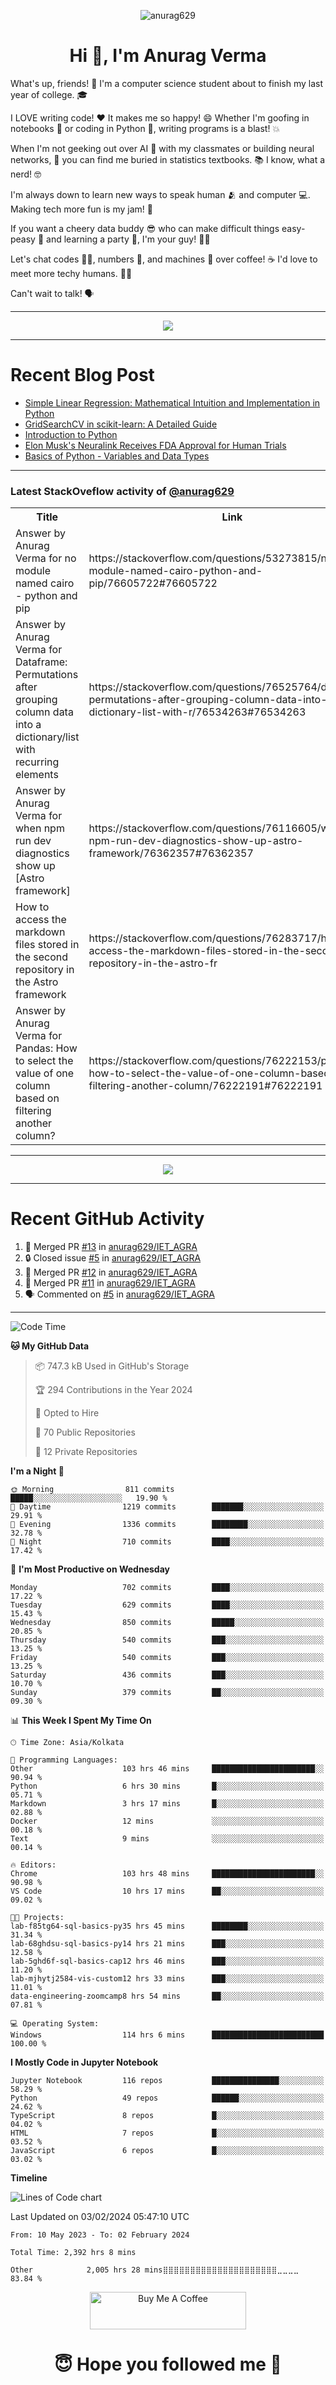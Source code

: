 

<p align="center"> <img src="https://komarev.com/ghpvc/?username=anurag629&label=Profile%20views&color=0e75b6&style=flat" alt="anurag629" /> </p>

<h1 align="center">Hi 👋, I'm Anurag Verma</h1>

What's up, friends! 👋 I'm a computer science student about to finish my last year of college. 🎓

I LOVE writing code! ❤️ It makes me so happy! 😄 Whether I'm goofing in notebooks 📓 or coding in Python 🐍, writing programs is a blast! 💥

When I'm not geeking out over AI 🤖 with my classmates or building neural networks, 🧠 you can find me buried in statistics textbooks. 📚 I know, what a nerd! 🤓

I'm always down to learn new ways to speak human 🫂 and computer 💻. Making tech more fun is my jam! 🍇

If you want a cheery data buddy 😎 who can make difficult things easy-peasy 🥝 and learning a party 🎉, I'm your guy! 🙋‍♂️

Let's chat codes 👨‍💻, numbers 🧮, and machines 🤖 over coffee! ☕ I'd love to meet more techy humans. 💁‍♂️

Can't wait to talk! 🗣️

---

<p align="center">
  <img src="https://spotify-github-profile.vercel.app/api/view.svg?uid=mwvywke3fo2gajpenodnmobfh&cover_image=true&theme=default&show_offline=false&background_color=121212&interchange=false&bar_color=53b14f&bar_color_cover=true">
</p>

---

# Recent Blog Post

<!-- BLOG-POST-LIST:START -->
- [Simple Linear Regression: Mathematical Intuition and Implementation in Python](https://codercops.tech/blog/machine-learning-algorithms/simple-linear-regression-mathematical-intuation)
- [GridSearchCV in scikit-learn: A Detailed Guide](https://codercops.tech/blog/gridsearchcv-in-scikit-learn-a-detailed-guide)
- [Introduction to Python](https://codercops.tech/blog/python-tutorial/introduction-to-python)
- [Elon Musk&#39;s Neuralink Receives FDA Approval for Human Trials](https://codercops.tech/blog/elon-musks-neuralink-receives-fda-approval-for-human-trials)
- [Basics of Python - Variables and Data Types](https://codercops.tech/blog/python-basics-of-python-variables-and-data-types)
<!-- BLOG-POST-LIST:END -->

---

### Latest StackOveflow activity of [@anurag629](https://github.com/anurag629)
<table>
  <tr><th>Title</th><th>Link</th></tr>
  <!-- STACKOVERFLOW:START --><tr><td>Answer by Anurag Verma for no module named cairo - python and pip</td><td>https://stackoverflow.com/questions/53273815/no-module-named-cairo-python-and-pip/76605722#76605722</td></tr><tr><td>Answer by Anurag Verma for Dataframe: Permutations after grouping column data into a dictionary/list with recurring elements</td><td>https://stackoverflow.com/questions/76525764/dataframe-permutations-after-grouping-column-data-into-a-dictionary-list-with-r/76534263#76534263</td></tr><tr><td>Answer by Anurag Verma for when npm run dev diagnostics show up [Astro framework]</td><td>https://stackoverflow.com/questions/76116605/when-npm-run-dev-diagnostics-show-up-astro-framework/76362357#76362357</td></tr><tr><td>How to access the markdown files stored in the second repository in the Astro framework</td><td>https://stackoverflow.com/questions/76283717/how-to-access-the-markdown-files-stored-in-the-second-repository-in-the-astro-fr</td></tr><tr><td>Answer by Anurag Verma for Pandas: How to select the value of one column based on filtering another column?</td><td>https://stackoverflow.com/questions/76222153/pandas-how-to-select-the-value-of-one-column-based-on-filtering-another-column/76222191#76222191</td></tr><!-- STACKOVERFLOW:END -->
</table>

---

<p align="center">
  <img alig src="https://github-profile-trophy.vercel.app/?username=anurag629&theme=onedark&column=-1" />
</p>

---

# Recent GitHub Activity
<!--START_SECTION:activity-->
1. 🎉 Merged PR [#13](https://github.com/anurag629/IET_AGRA/pull/13) in [anurag629/IET_AGRA](https://github.com/anurag629/IET_AGRA)
2. 🔒 Closed issue [#5](https://github.com/anurag629/IET_AGRA/issues/5) in [anurag629/IET_AGRA](https://github.com/anurag629/IET_AGRA)
3. 🎉 Merged PR [#12](https://github.com/anurag629/IET_AGRA/pull/12) in [anurag629/IET_AGRA](https://github.com/anurag629/IET_AGRA)
4. 🎉 Merged PR [#11](https://github.com/anurag629/IET_AGRA/pull/11) in [anurag629/IET_AGRA](https://github.com/anurag629/IET_AGRA)
5. 🗣 Commented on [#5](https://github.com/anurag629/IET_AGRA/issues/5#issuecomment-1854540580) in [anurag629/IET_AGRA](https://github.com/anurag629/IET_AGRA)
<!--END_SECTION:activity-->

---

<!--START_SECTION:waka-->
![Code Time](http://img.shields.io/badge/Code%20Time-2%2C393%20hrs%2016%20mins-blue)

**🐱 My GitHub Data** 

> 📦 747.3 kB Used in GitHub's Storage 
 > 
> 🏆 294 Contributions in the Year 2024
 > 
> 💼 Opted to Hire
 > 
> 📜 70 Public Repositories 
 > 
> 🔑 12 Private Repositories 
 > 
**I'm a Night 🦉** 

```text
🌞 Morning                811 commits         █████░░░░░░░░░░░░░░░░░░░░   19.90 % 
🌆 Daytime                1219 commits        ███████░░░░░░░░░░░░░░░░░░   29.91 % 
🌃 Evening                1336 commits        ████████░░░░░░░░░░░░░░░░░   32.78 % 
🌙 Night                  710 commits         ████░░░░░░░░░░░░░░░░░░░░░   17.42 % 
```
📅 **I'm Most Productive on Wednesday** 

```text
Monday                   702 commits         ████░░░░░░░░░░░░░░░░░░░░░   17.22 % 
Tuesday                  629 commits         ████░░░░░░░░░░░░░░░░░░░░░   15.43 % 
Wednesday                850 commits         █████░░░░░░░░░░░░░░░░░░░░   20.85 % 
Thursday                 540 commits         ███░░░░░░░░░░░░░░░░░░░░░░   13.25 % 
Friday                   540 commits         ███░░░░░░░░░░░░░░░░░░░░░░   13.25 % 
Saturday                 436 commits         ███░░░░░░░░░░░░░░░░░░░░░░   10.70 % 
Sunday                   379 commits         ██░░░░░░░░░░░░░░░░░░░░░░░   09.30 % 
```


📊 **This Week I Spent My Time On** 

```text
🕑︎ Time Zone: Asia/Kolkata

💬 Programming Languages: 
Other                    103 hrs 46 mins     ███████████████████████░░   90.94 % 
Python                   6 hrs 30 mins       █░░░░░░░░░░░░░░░░░░░░░░░░   05.71 % 
Markdown                 3 hrs 17 mins       █░░░░░░░░░░░░░░░░░░░░░░░░   02.88 % 
Docker                   12 mins             ░░░░░░░░░░░░░░░░░░░░░░░░░   00.18 % 
Text                     9 mins              ░░░░░░░░░░░░░░░░░░░░░░░░░   00.14 % 

🔥 Editors: 
Chrome                   103 hrs 48 mins     ███████████████████████░░   90.98 % 
VS Code                  10 hrs 17 mins      ██░░░░░░░░░░░░░░░░░░░░░░░   09.02 % 

🐱‍💻 Projects: 
lab-f85tg64-sql-basics-py35 hrs 45 mins      ████████░░░░░░░░░░░░░░░░░   31.34 % 
lab-68ghdsu-sql-basics-py14 hrs 21 mins      ███░░░░░░░░░░░░░░░░░░░░░░   12.58 % 
lab-5ghd6f-sql-basics-cap12 hrs 46 mins      ███░░░░░░░░░░░░░░░░░░░░░░   11.20 % 
lab-mjhytj2584-vis-custom12 hrs 33 mins      ███░░░░░░░░░░░░░░░░░░░░░░   11.01 % 
data-engineering-zoomcamp8 hrs 54 mins       ██░░░░░░░░░░░░░░░░░░░░░░░   07.81 % 

💻 Operating System: 
Windows                  114 hrs 6 mins      █████████████████████████   100.00 % 
```

**I Mostly Code in Jupyter Notebook** 

```text
Jupyter Notebook         116 repos           ███████████████░░░░░░░░░░   58.29 % 
Python                   49 repos            ██████░░░░░░░░░░░░░░░░░░░   24.62 % 
TypeScript               8 repos             █░░░░░░░░░░░░░░░░░░░░░░░░   04.02 % 
HTML                     7 repos             █░░░░░░░░░░░░░░░░░░░░░░░░   03.52 % 
JavaScript               6 repos             █░░░░░░░░░░░░░░░░░░░░░░░░   03.02 % 
```



**Timeline**

![Lines of Code chart](https://raw.githubusercontent.com/anurag629/anurag629/main/assets/bar_graph.png)


 Last Updated on 03/02/2024 05:47:10 UTC
<!--END_SECTION:waka-->

<!--START_SECTION:waka-simple-->

```text
From: 10 May 2023 - To: 02 February 2024

Total Time: 2,392 hrs 8 mins

Other            2,005 hrs 28 mins⣿⣿⣿⣿⣿⣿⣿⣿⣿⣿⣿⣿⣿⣿⣿⣿⣿⣿⣿⣿⣿⣀⣀⣀⣀   83.84 %
```

<!--END_SECTION:waka-simple-->

<p align="center"> 
<a href="https://www.buymeacoffee.com/anurag629" target="_blank"><img src="https://cdn.buymeacoffee.com/buttons/default-orange.png" alt="Buy Me A Coffee" height="60" width="250"></a>
</p>


<h1 align="center"> 😇 Hope you followed me 🥰  </h1>
